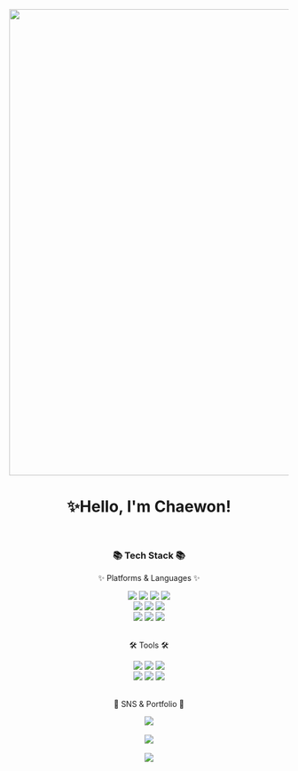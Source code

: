 
<div align="center">
<img src="https://github.com/chaewon0128/chaewon0128/assets/119389600/a2bc6b18-fb95-470a-b64f-b4221f84c788" width="840"  />
</div>
<div align=center>
	<h1>✨Hello, I'm Chaewon!</h1>
</div>
<br>
<div align=center>
	<h3>📚 Tech Stack 📚</h3>
	<p>✨ Platforms & Languages ✨</p>
</div>
<div align="center">
	<img src="https://img.shields.io/badge/HTML5-E34F26?style=flat&logo=HTML5&logoColor=white" />
	<img src="https://img.shields.io/badge/CSS3-1572B6?style=flat&logo=CSS3&logoColor=white" />
  	<img src="https://img.shields.io/badge/JavaScript-F7DF1E?style=flat&logo=JavaScript&logoColor=white" />
      	<img src="https://img.shields.io/badge/git-F05032?style=flat&logo=git&logoColor=white" />
</div>
<div align="center">
	<img src="https://img.shields.io/badge/React-61DAFB?style=flat&logo=React&logoColor=white" />
	<img src="https://img.shields.io/badge/TypeScript-3178C6?style=flat&logo=TypeScript&logoColor=white" />
  	<img src="https://img.shields.io/badge/styledComponents-DB7093?style=flat&logo=styledComponents&logoColor=white" />
</div>
<div align="center">
	<img src="https://img.shields.io/badge/Next.JS-000000?style=flat&logo=Next.js&logoColor=white" />
	<img src="https://img.shields.io/badge/tailwindCSS-06B6D4?style=flat&logo=tailwindCSS&logoColor=white" />
  <img src="https://img.shields.io/badge/Firebase-FFCA28?style=flat&logo=Firebase&logoColor=white" />
</div>
<br>
<div align=center>
	<p>🛠 Tools 🛠</p>
</div>

<div align="center">
  <img src="https://img.shields.io/badge/VisualStudioCode-007ACC?style=flat&logo=visualstudiocode&logoColor=white" />
	<img src="https://img.shields.io/badge/figma-F24E1E?style=flat&logo=figma&logoColor=white" />
  	<img src="https://img.shields.io/badge/github-181717?style=flat&logo=github&logoColor=white" />

</div>
<div align="center">
  <img src="https://img.shields.io/badge/Discord-5865F2?style=flat&logo=discord&logoColor=white" />
	<img src="https://img.shields.io/badge/Notion-000000?style=flat&logo=notion&logoColor=white" />
  	<img src="https://img.shields.io/badge/Slack-4A154B?style=flat&logo=slack&logoColor=white" />
 
</div>

<br>
<div align=center>
	<p>🎨 SNS & Portfolio 🎨</p>
</div>

<div align="center">
 <a href="https://velog.io/@dolfin" > <img src="https://img.shields.io/badge/dolfin.log-20C997?style=flat&logo=velog&logoColor=white" /></a>
</div>
<br>
<div align="center">
<img src="https://github-readme-stats.vercel.app/api/top-langs/?username=chaewon0128&layout=compact"><br><br>
<img src="https://github-readme-stats.vercel.app/api?username=chaewon0128&show_icons=true">
  </div>
